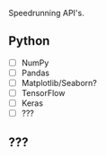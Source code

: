 Speedrunning API's.

## Python
- [ ] NumPy
- [ ] Pandas
- [ ] Matplotlib/Seaborn?
- [ ] TensorFlow
- [ ] Keras
- [ ] ???

## ???
